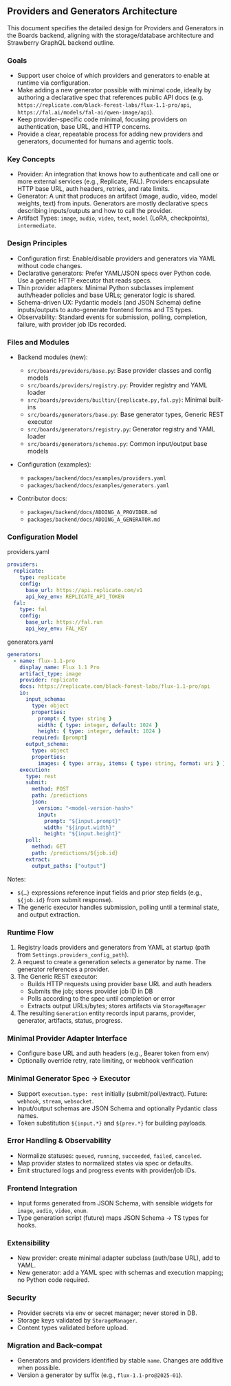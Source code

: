 ## Providers and Generators Architecture

This document specifies the detailed design for Providers and Generators in the Boards backend, aligning with the storage/database architecture and Strawberry GraphQL backend outline.

### Goals

- Support user choice of which providers and generators to enable at runtime via configuration.
- Make adding a new generator possible with minimal code, ideally by authoring a declarative spec that references public API docs (e.g. `https://replicate.com/black-forest-labs/flux-1.1-pro/api`, `https://fal.ai/models/fal-ai/qwen-image/api`).
- Keep provider-specific code minimal, focusing providers on authentication, base URL, and HTTP concerns.
- Provide a clear, repeatable process for adding new providers and generators, documented for humans and agentic tools.

### Key Concepts

- Provider: An integration that knows how to authenticate and call one or more external services (e.g., Replicate, FAL). Providers encapsulate HTTP base URL, auth headers, retries, and rate limits.
- Generator: A unit that produces an artifact (image, audio, video, model weights, text) from inputs. Generators are mostly declarative specs describing inputs/outputs and how to call the provider.
- Artifact Types: `image`, `audio`, `video`, `text`, `model` (LoRA, checkpoints), `intermediate`.

### Design Principles

- Configuration first: Enable/disable providers and generators via YAML without code changes.
- Declarative generators: Prefer YAML/JSON specs over Python code. Use a generic HTTP executor that reads specs.
- Thin provider adapters: Minimal Python subclasses implement auth/header policies and base URLs; generator logic is shared.
- Schema-driven UX: Pydantic models (and JSON Schema) define inputs/outputs to auto-generate frontend forms and TS types.
- Observability: Standard events for submission, polling, completion, failure, with provider job IDs recorded.

### Files and Modules

- Backend modules (new):
  - `src/boards/providers/base.py`: Base provider classes and config models
  - `src/boards/providers/registry.py`: Provider registry and YAML loader
  - `src/boards/providers/builtin/{replicate.py,fal.py}`: Minimal built-ins
  - `src/boards/generators/base.py`: Base generator types, Generic REST executor
  - `src/boards/generators/registry.py`: Generator registry and YAML loader
  - `src/boards/generators/schemas.py`: Common input/output base models

- Configuration (examples):
  - `packages/backend/docs/examples/providers.yaml`
  - `packages/backend/docs/examples/generators.yaml`

- Contributor docs:
  - `packages/backend/docs/ADDING_A_PROVIDER.md`
  - `packages/backend/docs/ADDING_A_GENERATOR.md`

### Configuration Model

providers.yaml

```yaml
providers:
  replicate:
    type: replicate
    config:
      base_url: https://api.replicate.com/v1
      api_key_env: REPLICATE_API_TOKEN
  fal:
    type: fal
    config:
      base_url: https://fal.run
      api_key_env: FAL_KEY
```

generators.yaml

```yaml
generators:
  - name: flux-1.1-pro
    display_name: Flux 1.1 Pro
    artifact_type: image
    provider: replicate
    docs: https://replicate.com/black-forest-labs/flux-1.1-pro/api
    io:
      input_schema:
        type: object
        properties:
          prompt: { type: string }
          width: { type: integer, default: 1024 }
          height: { type: integer, default: 1024 }
        required: [prompt]
      output_schema:
        type: object
        properties:
          images: { type: array, items: { type: string, format: uri } }
    execution:
      type: rest
      submit:
        method: POST
        path: /predictions
        json:
          version: "<model-version-hash>"
          input:
            prompt: "${input.prompt}"
            width: "${input.width}"
            height: "${input.height}"
      poll:
        method: GET
        path: /predictions/${job.id}
      extract:
        output_paths: ["output"]
```

Notes:
- `${…}` expressions reference input fields and prior step fields (e.g., `${job.id}` from submit response).
- The generic executor handles submission, polling until a terminal state, and output extraction.

### Runtime Flow

1. Registry loads providers and generators from YAML at startup (path from `Settings.providers_config_path`).
2. A request to create a generation selects a generator by name. The generator references a provider.
3. The Generic REST executor:
   - Builds HTTP requests using provider base URL and auth headers
   - Submits the job; stores provider job ID in DB
   - Polls according to the spec until completion or error
   - Extracts output URLs/bytes; stores artifacts via `StorageManager`
4. The resulting `Generation` entity records input params, provider, generator, artifacts, status, progress.

### Minimal Provider Adapter Interface

- Configure base URL and auth headers (e.g., Bearer token from env)
- Optionally override retry, rate limiting, or webhook verification

### Minimal Generator Spec → Executor

- Support `execution.type: rest` initially (submit/poll/extract). Future: `webhook`, `stream`, `websocket`.
- Input/output schemas are JSON Schema and optionally Pydantic class names.
- Token substitution `${input.*}` and `${prev.*}` for building payloads.

### Error Handling & Observability

- Normalize statuses: `queued`, `running`, `succeeded`, `failed`, `canceled`.
- Map provider states to normalized states via spec or defaults.
- Emit structured logs and progress events with provider/job IDs.

### Frontend Integration

- Input forms generated from JSON Schema, with sensible widgets for `image`, `audio`, `video`, `enum`.
- Type generation script (future) maps JSON Schema → TS types for hooks.

### Extensibility

- New provider: create minimal adapter subclass (auth/base URL), add to YAML.
- New generator: add a YAML spec with schemas and execution mapping; no Python code required.

### Security

- Provider secrets via env or secret manager; never stored in DB.
- Storage keys validated by `StorageManager`.
- Content types validated before upload.

### Migration and Back-compat

- Generators and providers identified by stable `name`. Changes are additive when possible.
- Version a generator by suffix (e.g., `flux-1.1-pro@2025-01`).

